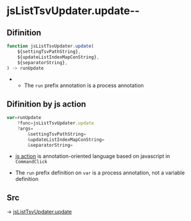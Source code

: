 # jsListTsvUpdater.update--

## Difinition

```js.js
function jsListTsvUpdater.update(
	${settingTsvPathString},
	${updateListIndexMapConString},
	${separatorString},
) -> runUpdate
```

- - The `run` prefix annotation is a process annotation


## Difinition by js action

```js.js
var=runUpdate
	?func=jsListTsvUpdater.update
	?args=
		&settingTsvPathString=
		&updateListIndexMapConString=
		&separatorString=
```

- [js action](#) is annotation-oriented language based on javascript in `CommandClick`

- The `run` prefix definition on `var` is a process annotation, not a variable definition

## Src

-> [jsListTsvUpdater.update](https://github.com/puutaro/CommandClick/blob/master/app/src/main/java/com/puutaro/commandclick/fragment_lib/terminal_fragment/js_interface/list_index/JsListTsvUpdater.kt#L14)


